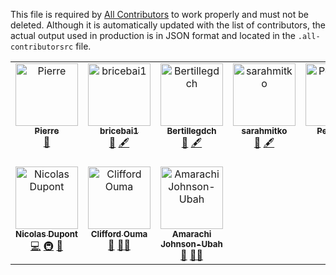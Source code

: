 This file is required by [All Contributors](https://allcontributors.org/) to work properly and must not be deleted. Although it is automatically updated with the list of contributors, the actual output used in production is in JSON format and located in the `.all-contributorsrc` file.

<!-- ALL-CONTRIBUTORS-LIST:START - Do not remove or modify this section -->
<!-- prettier-ignore-start -->
<!-- markdownlint-disable -->
<table>
  <tbody>
    <tr>
      <td align="center" valign="top" width="14.28%"><a href="https://github.com/PierreMesure"><img src="https://avatars.githubusercontent.com/u/7223028?v=4?s=100" width="100px;" alt="Pierre"/><br /><sub><b>Pierre</b></sub></a><br /><a href="#data-PierreMesure" title="Data">🔣</a></td>
      <td align="center" valign="top" width="14.28%"><a href="https://github.com/bricebai1"><img src="https://avatars.githubusercontent.com/u/147545812?v=4?s=100" width="100px;" alt="bricebai1"/><br /><sub><b>bricebai1</b></sub></a><br /><a href="#data-bricebai1" title="Data">🔣</a> <a href="#content-bricebai1" title="Content">🖋</a></td>
      <td align="center" valign="top" width="14.28%"><a href="https://github.com/Bertillegdch"><img src="https://avatars.githubusercontent.com/u/147428458?v=4?s=100" width="100px;" alt="Bertillegdch"/><br /><sub><b>Bertillegdch</b></sub></a><br /><a href="#data-Bertillegdch" title="Data">🔣</a> <a href="#content-Bertillegdch" title="Content">🖋</a></td>
      <td align="center" valign="top" width="14.28%"><a href="https://github.com/sarahmitko"><img src="https://avatars.githubusercontent.com/u/148715043?v=4?s=100" width="100px;" alt="sarahmitko"/><br /><sub><b>sarahmitko</b></sub></a><br /><a href="#data-sarahmitko" title="Data">🔣</a> <a href="#content-sarahmitko" title="Content">🖋</a></td>
      <td align="center" valign="top" width="14.28%"><a href="https://www.linkedin.com/in/peijun-hu-6b8029266/"><img src="?s=100" width="100px;" alt="Peijun HU"/><br /><sub><b>Peijun HU</b></sub></a><br /><a href="#data" title="Data">🔣</a> <a href="#content" title="Content">🖋</a></td>
      <td align="center" valign="top" width="14.28%"><a href="https://clementbiron.com/"><img src="https://avatars.githubusercontent.com/u/364319?v=4?s=100" width="100px;" alt="Clément Biron"/><br /><sub><b>Clément Biron</b></sub></a><br /><a href="https://github.com/OpenTermsArchive/GenAI-declarations/commits?author=clementbiron" title="Code">💻</a> <a href="#data-clementbiron" title="Data">🔣</a> <a href="#content-clementbiron" title="Content">🖋</a></td>
      <td align="center" valign="top" width="14.28%"><a href="https://mattischneider.fr/"><img src="https://avatars.githubusercontent.com/u/222463?v=4?s=100" width="100px;" alt="Matti Schneider"/><br /><sub><b>Matti Schneider</b></sub></a><br /><a href="https://github.com/OpenTermsArchive/GenAI-declarations/commits?author=MattiSG" title="Code">💻</a> <a href="#data-MattiSG" title="Data">🔣</a> <a href="#content-MattiSG" title="Content">🖋</a> <a href="#mentoring-MattiSG" title="Mentoring">🧑‍🏫</a></td>
    </tr>
    <tr>
      <td align="center" valign="top" width="14.28%"><a href="https://github.com/Ndpnt"><img src="https://avatars.githubusercontent.com/u/1098708?v=4?s=100" width="100px;" alt="Nicolas Dupont"/><br /><sub><b>Nicolas Dupont</b></sub></a><br /><a href="https://github.com/OpenTermsArchive/GenAI-declarations/commits?author=Ndpnt" title="Code">💻</a> <a href="#infra-Ndpnt" title="Infrastructure (Hosting, Build-Tools, etc)">🚇</a> <a href="#data-Ndpnt" title="Data">🔣</a></td>
      <td align="center" valign="top" width="14.28%"><a href="https://github.com/Cli4d"><img src="https://avatars.githubusercontent.com/u/56266330?v=4?s=100" width="100px;" alt="Clifford Ouma"/><br /><sub><b>Clifford Ouma</b></sub></a><br /><a href="#data-Cli4d" title="Data">🔣</a> <a href="#mentoring-Cli4d" title="Mentoring">🧑‍🏫</a></td>
      <td align="center" valign="top" width="14.28%"><a href="https://github.com/emmanuellar"><img src="https://avatars.githubusercontent.com/u/41474439?v=4?s=100" width="100px;" alt="Amarachi Johnson-Ubah"/><br /><sub><b>Amarachi Johnson-Ubah</b></sub></a><br /><a href="#data-emmanuellar" title="Data">🔣</a> <a href="#mentoring-emmanuellar" title="Mentoring">🧑‍🏫</a></td>
    </tr>
  </tbody>
</table>

<!-- markdownlint-restore -->
<!-- prettier-ignore-end -->

<!-- ALL-CONTRIBUTORS-LIST:END -->

